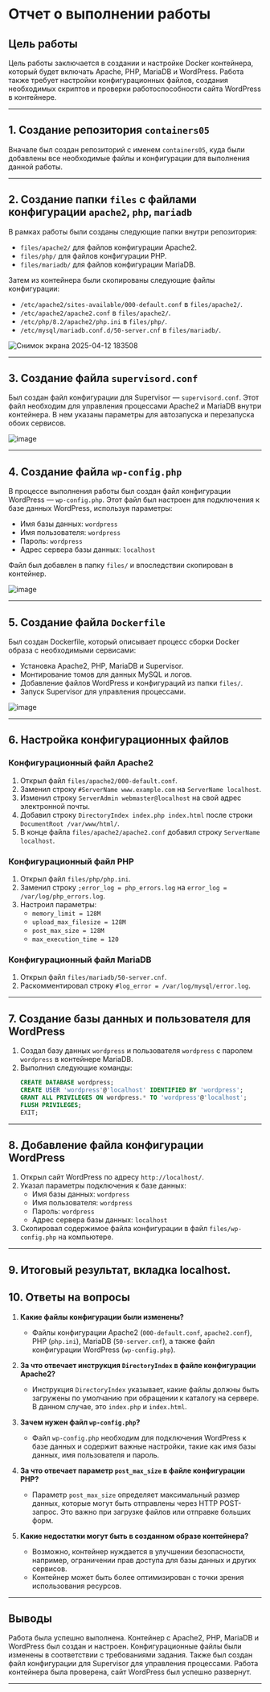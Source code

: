 # Отчет о выполнении работы

## Цель работы
Цель работы заключается в создании и настройке Docker контейнера, который будет включать Apache, PHP, MariaDB и WordPress. Работа также требует настройки конфигурационных файлов, создания необходимых скриптов и проверки работоспособности сайта WordPress в контейнере.

---

## 1. Создание репозитория `containers05`

Вначале был создан репозиторий с именем `containers05`, куда были добавлены все необходимые файлы и конфигурации для выполнения данной работы.

---

## 2. Создание папки `files` с файлами конфигурации `apache2`, `php`, `mariadb`

В рамках работы были созданы следующие папки внутри репозитория:
- `files/apache2/` для файлов конфигурации Apache2.
- `files/php/` для файлов конфигурации PHP.
- `files/mariadb/` для файлов конфигурации MariaDB.

Затем из контейнера были скопированы следующие файлы конфигурации:
- `/etc/apache2/sites-available/000-default.conf` в `files/apache2/`.
- `/etc/apache2/apache2.conf` в `files/apache2/`.
- `/etc/php/8.2/apache2/php.ini` в `files/php/`.
- `/etc/mysql/mariadb.conf.d/50-server.cnf` в `files/mariadb/`.

![Снимок экрана 2025-04-12 183508](https://github.com/user-attachments/assets/af523b6e-455b-4586-b316-88eb6f9c124a)

---

## 3. Создание файла `supervisord.conf`

Был создан файл конфигурации для Supervisor — `supervisord.conf`. Этот файл необходим для управления процессами Apache2 и MariaDB внутри контейнера. В нем указаны параметры для автозапуска и перезапуска обоих сервисов.

![image](https://github.com/user-attachments/assets/1449f182-7a14-40ab-837f-6f5aa0916ba7)

---

## 4. Создание файла `wp-config.php`

В процессе выполнения работы был создан файл конфигурации WordPress — `wp-config.php`. Этот файл был настроен для подключения к базе данных WordPress, используя параметры:
- Имя базы данных: `wordpress`
- Имя пользователя: `wordpress`
- Пароль: `wordpress`
- Адрес сервера базы данных: `localhost`

Файл был добавлен в папку `files/` и впоследствии скопирован в контейнер.

![image](https://github.com/user-attachments/assets/7b531789-5d06-43b2-bb83-05ed04f6da1b)

---

## 5. Создание файла `Dockerfile`

Был создан Dockerfile, который описывает процесс сборки Docker образа с необходимыми сервисами:
- Установка Apache2, PHP, MariaDB и Supervisor.
- Монтирование томов для данных MySQL и логов.
- Добавление файлов WordPress и конфигураций из папки `files/`.
- Запуск Supervisor для управления процессами.

![image](https://github.com/user-attachments/assets/127a0994-f9d9-43c1-b25c-22f4c32f316c)

---

## 6. Настройка конфигурационных файлов

### Конфигурационный файл Apache2

1. Открыл файл `files/apache2/000-default.conf`.
2. Заменил строку `#ServerName www.example.com` на `ServerName localhost`.
3. Изменил строку `ServerAdmin webmaster@localhost` на свой адрес электронной почты.
4. Добавил строку `DirectoryIndex index.php index.html` после строки `DocumentRoot /var/www/html/`.
5. В конце файла `files/apache2/apache2.conf` добавил строку `ServerName localhost`.

### Конфигурационный файл PHP

1. Открыл файл `files/php/php.ini`.
2. Заменил строку `;error_log = php_errors.log` на `error_log = /var/log/php_errors.log`.
3. Настроил параметры:
    - `memory_limit = 128M`
    - `upload_max_filesize = 128M`
    - `post_max_size = 128M`
    - `max_execution_time = 120`

### Конфигурационный файл MariaDB

1. Открыл файл `files/mariadb/50-server.cnf`.
2. Раскомментировал строку `#log_error = /var/log/mysql/error.log`.

---

## 7. Создание базы данных и пользователя для WordPress

1. Создал базу данных `wordpress` и пользователя `wordpress` с паролем `wordpress` в контейнере MariaDB.
2. Выполнил следующие команды:
    ```sql
    CREATE DATABASE wordpress;
    CREATE USER 'wordpress'@'localhost' IDENTIFIED BY 'wordpress';
    GRANT ALL PRIVILEGES ON wordpress.* TO 'wordpress'@'localhost';
    FLUSH PRIVILEGES;
    EXIT;
    ```

---

## 8. Добавление файла конфигурации WordPress

1. Открыл сайт WordPress по адресу `http://localhost/`.
2. Указал параметры подключения к базе данных:
    - Имя базы данных: `wordpress`
    - Имя пользователя: `wordpress`
    - Пароль: `wordpress`
    - Адрес сервера базы данных: `localhost`
3. Скопировал содержимое файла конфигурации в файл `files/wp-config.php` на компьютере.

---

## 9. Итоговый результат, вкладка localhost.

## 10. Ответы на вопросы

1. **Какие файлы конфигурации были изменены?**
   - Файлы конфигурации Apache2 (`000-default.conf`, `apache2.conf`), PHP (`php.ini`), MariaDB (`50-server.cnf`), а также файл конфигурации WordPress (`wp-config.php`).

2. **За что отвечает инструкция `DirectoryIndex` в файле конфигурации Apache2?**
   - Инструкция `DirectoryIndex` указывает, какие файлы должны быть загружены по умолчанию при обращении к каталогу на сервере. В данном случае, это `index.php` и `index.html`.

3. **Зачем нужен файл `wp-config.php`?**
   - Файл `wp-config.php` необходим для подключения WordPress к базе данных и содержит важные настройки, такие как имя базы данных, имя пользователя и пароль.

4. **За что отвечает параметр `post_max_size` в файле конфигурации PHP?**
   - Параметр `post_max_size` определяет максимальный размер данных, которые могут быть отправлены через HTTP POST-запрос. Это важно при загрузке файлов или отправке больших форм.

5. **Какие недостатки могут быть в созданном образе контейнера?**
   - Возможно, контейнер нуждается в улучшении безопасности, например, ограничении прав доступа для базы данных и других сервисов.
   - Контейнер может быть более оптимизирован с точки зрения использования ресурсов.

---

## Выводы

Работа была успешно выполнена. Контейнер с Apache2, PHP, MariaDB и WordPress был создан и настроен. Конфигурационные файлы были изменены в соответствии с требованиями задания. Также был создан файл конфигурации для Supervisor для управления процессами. Работа контейнера была проверена, сайт WordPress был успешно развернут.

---
